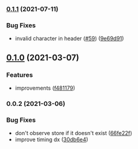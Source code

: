 ### [0.1.1](https://github.com/danielroe/nuxt-timings-module/compare/0.1.0...0.1.1) (2021-07-11)


### Bug Fixes

* invalid character in header ([#59](https://github.com/danielroe/nuxt-timings-module/issues/59)) ([9e69d91](https://github.com/danielroe/nuxt-timings-module/commit/9e69d91bc9fbc2aa9c2ced9606f9d5240fd07e4c))

## [0.1.0](https://github.com/danielroe/nuxt-timings-module/compare/0.0.2...0.1.0) (2021-03-07)


### Features

* improvements ([f481179](https://github.com/danielroe/nuxt-timings-module/commit/f481179c787418a57a545d67999f5cf158949b26))

### 0.0.2 (2021-03-06)


### Bug Fixes

* don't observe store if it doesn't exist ([66fe22f](https://github.com/danielroe/nuxt-timings-module/commit/66fe22fcd7ddf520bc868dd24f03279938c4ebbc))
* improve timing dx ([30db6e4](https://github.com/danielroe/nuxt-timings-module/commit/30db6e475ec7457143e5e808e58c106b9c34788d))

